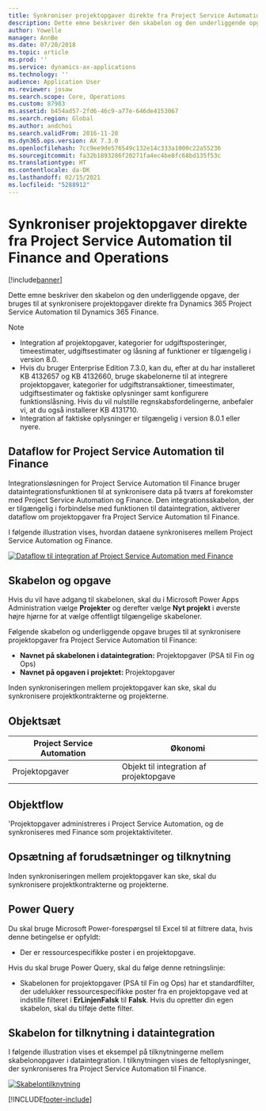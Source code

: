 ```yaml
---
title: Synkroniser projektopgaver direkte fra Project Service Automation til Finance and Operations
description: Dette emne beskriver den skabelon og den underliggende opgave, der bruges til at synkronisere projektopgaver direkte fra Microsoft Dynamics 365 Project Service Automation til Dynamics 365 Finance.
author: Yowelle
manager: AnnBe
ms.date: 07/20/2018
ms.topic: article
ms.prod: ''
ms.service: dynamics-ax-applications
ms.technology: ''
audience: Application User
ms.reviewer: josaw
ms.search.scope: Core, Operations
ms.custom: 87983
ms.assetid: b454ad57-2fd6-46c9-a77e-646de4153067
ms.search.region: Global
ms.author: andchoi
ms.search.validFrom: 2016-11-28
ms.dyn365.ops.version: AX 7.3.0
ms.openlocfilehash: 7cc9ee9de576549c132e14c333a1000c22a55236
ms.sourcegitcommit: fa32b1893286f20271fa4ec4be8fc68bd135f53c
ms.translationtype: HT
ms.contentlocale: da-DK
ms.lasthandoff: 02/15/2021
ms.locfileid: "5288912"
---
```

# <a name="synchronize-project-tasks-directly-from-project-service-automation-to-finance-and-operations"></a>Synkroniser projektopgaver direkte fra Project Service Automation til Finance and Operations

[!include[banner](../includes/banner.md)]

Dette emne beskriver den skabelon og den underliggende opgave, der bruges til at synkronisere projektopgaver direkte fra Dynamics 365 Project Service Automation til Dynamics 365 Finance.

> [!NOTE]
> - Integration af projektopgaver, kategorier for udgiftsposteringer, timeestimater, udgiftsestimater og låsning af funktioner er tilgængelig i version 8.0.
> - Hvis du bruger Enterprise Edition 7.3.0, kan du, efter at du har installeret KB 4132657 og KB 4132660, bruge skabelonerne til at integrere projektopgaver, kategorier for udgiftstransaktioner, timeestimater, udgiftsestimater og faktiske oplysninger samt konfigurere funktionslåsning. Hvis du vil nulstille regnskabsfordelingerne, anbefaler vi, at du også installerer KB 4131710.
> - Integration af faktiske oplysninger er tilgængelig i version 8.0.1 eller nyere.

## <a name="data-flow-for-project-service-automation-to-finance"></a>Dataflow for Project Service Automation til Finance

Integrationsløsningen for Project Service Automation til Finance bruger dataintegrationsfunktionen til at synkronisere data på tværs af forekomster med Project Service Automation og Finance. Den integrationsskabelon, der er tilgængelig i forbindelse med funktionen til dataintegration, aktiverer dataflow om projektopgaver fra Project Service Automation til Finance.

I følgende illustration vises, hvordan dataene synkroniseres mellem Project Service Automation og Finance.

[![Dataflow til integration af Project Service Automation med Finance](./media/ProjectTasksFlow.png)](./media/ProjectTasksFlow.png)

## <a name="template-and-task"></a>Skabelon og opgave

Hvis du vil have adgang til skabelonen, skal du i Microsoft Power Apps Administration vælge **Projekter** og derefter vælge **Nyt projekt** i øverste højre hjørne for at vælge offentligt tilgængelige skabeloner.

Følgende skabelon og underliggende opgave bruges til at synkronisere projektopgaver fra Project Service Automation til Finance:

- **Navnet på skabelonen i dataintegration:** Projektopgaver (PSA til Fin og Ops)
- **Navnet på opgaven i projektet:** Projektopgaver

Inden synkroniseringen mellem projektopgaver kan ske, skal du synkronisere projektkontrakterne og projekterne.

## <a name="entity-set"></a>Objektsæt

| Project Service Automation | Økonomi                             |
|----------------------------|-------------------------------------|
| Projektopgaver              | Objekt til integration af projektopgave |

## <a name="entity-flow"></a>Objektflow

'Projektopgaver administreres i Project Service Automation, og de synkroniseres med Finance som projektaktiviteter.

## <a name="prerequisites-and-mapping-setup"></a>Opsætning af forudsætninger og tilknytning

Inden synkroniseringen mellem projektopgaver kan ske, skal du synkronisere projektkontrakterne og projekterne.

## <a name="power-query"></a>Power Query

Du skal bruge Microsoft Power-forespørgsel til Excel til at filtrere data, hvis denne betingelse er opfyldt:

- Der er ressourcespecifikke poster i en projektopgave.

Hvis du skal bruge Power Query, skal du følge denne retningslinje:

- Skabelonen for projektopgaver (PSA til Fin og Ops) har et standardfilter, der udelukker ressourcespecifikke poster fra en projektopgave ved at indstille filteret i **ErLinjenFalsk** til **Falsk**. Hvis du opretter din egen skabelon, skal du tilføje dette filter.

## <a name="template-mapping-in-data-integration"></a>Skabelon for tilknytning i dataintegration

I følgende illustration vises et eksempel på tilknytningerne mellem skabelonopgaver i dataintegration. I tilknytningen vises de feltoplysninger, der synkroniseres fra Project Service Automation til Finance.

[![Skabelontilknytning](./media/ProjectTasksMapping.png)](./media/ProjectTasksMapping.png)


[!INCLUDE[footer-include](../includes/footer-banner.md)]